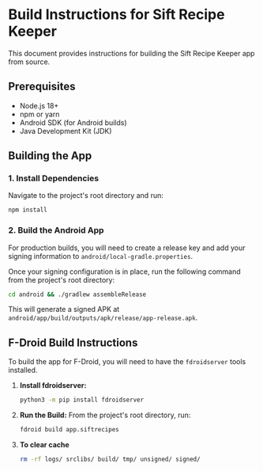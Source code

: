 # Build Instructions for Sift Recipe Keeper

This document provides instructions for building the Sift Recipe Keeper app from source.

## Prerequisites

- Node.js 18+
- npm or yarn
- Android SDK (for Android builds)
- Java Development Kit (JDK)

## Building the App

### 1. Install Dependencies

Navigate to the project's root directory and run:

```bash
npm install
```

### 2. Build the Android App

For production builds, you will need to create a release key and add your signing information to `android/local-gradle.properties`.

Once your signing configuration is in place, run the following command from the project's root directory:

```bash
cd android && ./gradlew assembleRelease
```

This will generate a signed APK at `android/app/build/outputs/apk/release/app-release.apk`.

## F-Droid Build Instructions

To build the app for F-Droid, you will need to have the `fdroidserver` tools installed.

1.  **Install fdroidserver:**
    ```bash
    python3 -m pip install fdroidserver
    ```

2.  **Run the Build:**
    From the project's root directory, run:
    ```bash
    fdroid build app.siftrecipes
    ```

3. **To clear cache**
    ```bash
    rm -rf logs/ srclibs/ build/ tmp/ unsigned/ signed/
    ```